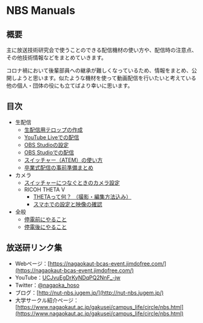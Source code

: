 # NBS Manuals

## 概要

主に放送技術研究会で使うことのできる配信機材の使い方や、配信時の注意点、その他技術情報などをまとめていきます。

コロナ禍において後輩部員への継承が難しくなっているため、情報をまとめ、公開しようと思います。似たような機材を使って動画配信を行いたいと考えている他の個人・団体の役にも立てばより幸いに思います。


## 目次

- 生配信
	- [生配信用テロップの作成](./broadcast/telop.md)
	- [YouTube Liveでの配信](./broadcast/youtube-live.md)
	- [OBS Studioの設定](./broadcast/obs-studio-setting.md)
	- [OBS Studioでの配信](./broadcast/obs-studio-broadcast.md)
	- [スイッチャー（ATEM）の使い方](./broadcast/switcher.md)
	- [卒業式配信の事前準備まとめ](./broadcast/prepare-graduation.md)
- カメラ
	- [スイッチャーにつなぐときのカメラ設定](./camera/to-switcher.md)
	- RICOH THETA V
		- [THETAって何？ （撮影・編集方法込み）](./camera/ricoh-theta-v/what-is-theta.md)
		- [スマホでの設定と映像の確認](./camera/ricoh-theta-v/setting-up-and-checking-image-with-your-smartphone.md)
- 全般
	- [停電前にやること](./general/before-a-power-cut.md)
	- [停電後にやること](./general/after-a-power-cut.md)


## 放送研リンク集

- Webページ：[https://nagaokaut-bcas-event.jimdofree.com/](https://nagaokaut-bcas-event.jimdofree.com/)
- YouTube：[UCJvuEgDrKyNDqPQ2NnF_-jw](https://www.youtube.com/channel/UCJvuEgDrKyNDqPQ2NnF_-jw)
- Twitter：[@nagaoka_hoso](https://twitter.com/nagaoka_hoso)
- ブログ：[http://nut-nbs.jugem.jp/](http://nut-nbs.jugem.jp/)
- 大学サークル紹介ページ：[https://www.nagaokaut.ac.jp/gakusei/campus_life/circle/nbs.html](https://www.nagaokaut.ac.jp/gakusei/campus_life/circle/nbs.html)
